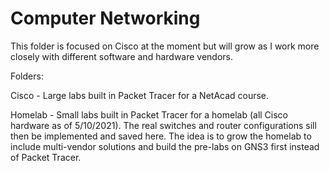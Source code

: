 # Computer Networking

This folder is focused on Cisco at the moment but will grow as I work more closely with different software and hardware vendors. 


Folders: 

Cisco - Large labs built in Packet Tracer for a NetAcad course. 

Homelab - Small labs built in Packet Tracer for a homelab (all Cisco hardware as of 5/10/2021). The real switches and router configurations sill then be implemented and saved here. The idea is to grow the homelab to include multi-vendor solutions and build the pre-labs on GNS3 first instead of Packet Tracer.  
